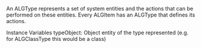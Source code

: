 An ALGType represents a set of system entities and the actions that can be performed on these entities. Every ALGItem has an ALGType that defines its actions.

Instance Variables
	typeObject:		Object 		entity of the type represented (e.g. for ALGClassType this would be a class)